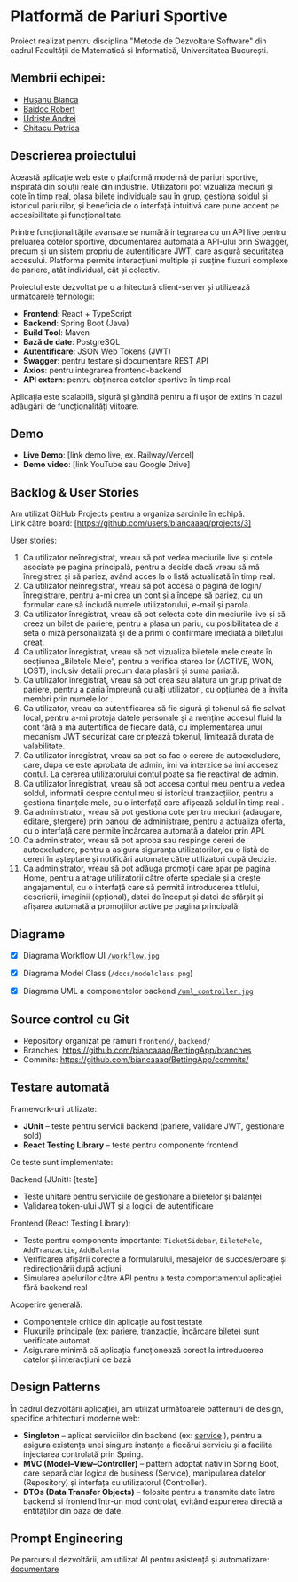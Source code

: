 #  Platformă de Pariuri Sportive
Proiect realizat pentru disciplina "Metode de Dezvoltare Software" din cadrul Facultății de Matematică și Informatică, Universitatea București.

## Membrii echipei:

- [Hușanu Bianca](https://github.com/biancaaaq)
- [Baidoc Robert](https://github.com/baidocc)
- [Udriște Andrei](https://github.com/andreiudriste)
- [Chitacu Petrica](https://github.com/picky04)


## Descrierea proiectului

Această aplicație web este o platformă modernă de pariuri sportive, inspirată din soluții reale din industrie. Utilizatorii pot vizualiza meciuri și cote în timp real, plasa bilete individuale sau în grup, gestiona soldul și istoricul pariurilor, și beneficia de o interfață intuitivă care pune accent pe accesibilitate și funcționalitate.

Printre funcționalitățile avansate se numără integrarea cu un API live pentru preluarea cotelor sportive, documentarea automată a API-ului prin Swagger, precum și un sistem propriu de autentificare JWT, care asigură securitatea accesului. Platforma permite interacțiuni multiple și susține fluxuri complexe de pariere, atât individual, cât și colectiv.

Proiectul este dezvoltat pe o arhitectură client-server și utilizează următoarele tehnologii:

- **Frontend**: React + TypeScript
- **Backend**: Spring Boot (Java)
- **Build Tool**: Maven
- **Bază de date**: PostgreSQL
- **Autentificare**: JSON Web Tokens (JWT)
- **Swagger**: pentru testare și documentare REST API
- **Axios**: pentru integrarea frontend-backend
- **API extern**: pentru obținerea cotelor sportive în timp real

Aplicația este scalabilă, sigură și gândită pentru a fi ușor de extins în cazul adăugării de funcționalități viitoare.

##  Demo

- **Live Demo**: [link demo live, ex. Railway/Vercel]
- **Demo video**: [link YouTube sau Google Drive]

##  Backlog & User Stories

Am utilizat GitHub Projects pentru a organiza sarcinile în echipă.  
Link către board: [https://github.com/users/biancaaaq/projects/3]

User stories:
1. Ca utilizator neînregistrat, vreau să pot vedea meciurile live și cotele asociate pe pagina principală, pentru a decide dacă vreau să mă înregistrez și să pariez, având acces la o listă actualizată în timp real. 
2. Ca utilizator neînregistrat, vreau să pot accesa o pagină de login/înregistrare, pentru a-mi crea un cont și a începe să pariez, cu un formular care să includă numele utilizatorului, e-mail și parola. 
3. Ca utilizator înregistrat, vreau să pot selecta cote din meciurile live și să creez un bilet de pariere, pentru a plasa un pariu, cu posibilitatea de a seta o miză personalizată și de a primi o confirmare imediată a biletului creat. 
4. Ca utilizator înregistrat, vreau să pot vizualiza biletele mele create în secțiunea „Biletele Mele”, pentru a verifica starea lor (ACTIVE, WON, LOST), inclusiv detalii precum data plasării și suma pariată. 
5. Ca utilizator înregistrat, vreau să pot crea sau alătura un grup privat de pariere, pentru a paria împreună cu alți utilizatori, cu opțiunea de a invita membri prin numele lor . 
6. Ca utilizator, vreau ca autentificarea să fie sigură și tokenul să fie salvat local, pentru a-mi proteja datele personale și a menține accesul fluid la cont fără a mă autentifica de fiecare dată, cu implementarea unui mecanism JWT securizat care criptează tokenul, limitează durata de valabilitate. 
7. Ca utilizator inregistrat, vreau sa pot sa fac o cerere de autoexcludere, care, dupa ce este aprobata de admin, imi va interzice sa imi accesez contul. La cererea utilizatorului contul poate sa fie reactivat de admin. 
8. Ca utilizator înregistrat, vreau să pot accesa contul meu pentru a vedea soldul, informatii despre contul meu si istoricul tranzacțiilor, pentru a gestiona finanțele mele, cu o interfață care afișează soldul în timp real . 
9. Ca administrator, vreau să pot gestiona cote pentru meciuri (adaugare, editare, ștergere) prin panoul de administrare, pentru a actualiza oferta, cu o interfață care permite încărcarea automată a datelor prin API. 
10. Ca administrator, vreau să pot aproba sau respinge cereri de autoexcludere, pentru a asigura siguranța utilizatorilor, cu o listă de cereri în așteptare și notificări automate către utilizatori după decizie. 
11. Ca administrator, vreau să pot adăuga promoții care apar pe pagina Home, pentru a atrage utilizatorii către oferte speciale și a crește angajamentul, cu o interfață care să permită introducerea titlului, descrierii, imaginii (opțional), datei de început și datei de sfârșit și afișarea automată a promoțiilor active pe pagina principală, 

 

 

##  Diagrame

- [x] Diagrama Workflow UI [`/workflow.jpg`](https://github.com/biancaaaq/BettingApp/blob/main/workflow.jpg)
- [x] Diagrama Model Class (`/docs/modelclass.png`)
- [x] Diagrama UML a componentelor backend [`/uml_controller.jpg`](https://github.com/biancaaaq/BettingApp/blob/main/uml_controller.jpg)


##  Source control cu Git

- Repository organizat pe ramuri `frontend/`, `backend/`
- Branches: https://github.com/biancaaaq/BettingApp/branches
- Commits: https://github.com/biancaaaq/BettingApp/commits/


##  Testare automată

Framework-uri utilizate:
- **JUnit** – teste pentru servicii backend (pariere, validare JWT, gestionare sold)
- **React Testing Library** – teste pentru componente frontend

 Ce teste sunt implementate:

 Backend (JUnit): [teste]
- Teste unitare pentru serviciile de gestionare a biletelor și balanței
- Validarea token-ului JWT și a logicii de autentificare

 Frontend (React Testing Library):
- Teste pentru componente importante: `TicketSidebar`, `BileteMele`, `AddTranzactie`, `AddBalanta`
- Verificarea afișării corecte a formularului, mesajelor de succes/eroare și redirecționării după acțiuni
- Simularea apelurilor către API pentru a testa comportamentul aplicației fără backend real

 Acoperire generală:
- Componentele critice din aplicație au fost testate
- Fluxurile principale (ex: pariere, tranzacție, încărcare bilete) sunt verificate automat
- Asigurare minimă că aplicația funcționează corect la introducerea datelor și interacțiuni de bază



##  Design Patterns

În cadrul dezvoltării aplicației, am utilizat următoarele patternuri de design, specifice arhitecturii moderne web:

- **Singleton** – aplicat serviciilor din backend (ex: [service](https://github.com/biancaaaq/BettingApp/tree/backend/src/main/java/proiect/bet/sportbet/service) ), pentru a asigura existența unei singure instanțe a fiecărui serviciu și a facilita injectarea controlată prin Spring.
- **MVC (Model–View–Controller)** – pattern adoptat nativ în Spring Boot, care separă clar logica de business (Service), manipularea datelor (Repository) și interfața cu utilizatorul (Controller).
- **DTOs (Data Transfer Objects)** – folosite pentru a transmite date între backend și frontend într-un mod controlat, evitând expunerea directă a entităților din baza de date.


##  Prompt Engineering

Pe parcursul dezvoltării, am utilizat AI pentru asistență și automatizare: [documentare](https://github.com/biancaaaq/BettingApp/blob/main/Prompt%20Engineering.pdf)








